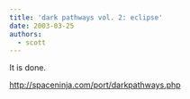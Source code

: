 ```yaml
---
title: 'dark pathways vol. 2: eclipse'
date: 2003-03-25
authors:
  - scott
---
```


It is done.

http://spaceninja.com/port/darkpathways.php
